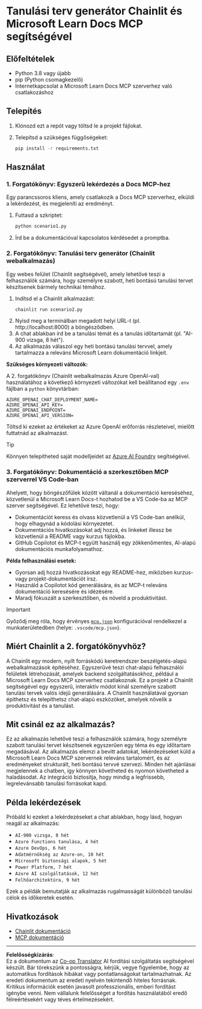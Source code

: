 <!--
CO_OP_TRANSLATOR_METADATA:
{
  "original_hash": "6ef6015d29b95f1cab97fb88a045a991",
  "translation_date": "2025-09-05T11:24:26+00:00",
  "source_file": "09-CaseStudy/docs-mcp/solution/python/README.md",
  "language_code": "hu"
}
-->
# Tanulási terv generátor Chainlit és Microsoft Learn Docs MCP segítségével

## Előfeltételek

- Python 3.8 vagy újabb
- pip (Python csomagkezelő)
- Internetkapcsolat a Microsoft Learn Docs MCP szerverhez való csatlakozáshoz

## Telepítés

1. Klónozd ezt a repót vagy töltsd le a projekt fájlokat.
2. Telepítsd a szükséges függőségeket:

   ```bash
   pip install -r requirements.txt
   ```

## Használat

### 1. Forgatókönyv: Egyszerű lekérdezés a Docs MCP-hez
Egy parancssoros kliens, amely csatlakozik a Docs MCP szerverhez, elküldi a lekérdezést, és megjeleníti az eredményt.

1. Futtasd a szkriptet:
   ```bash
   python scenario1.py
   ```
2. Írd be a dokumentációval kapcsolatos kérdésedet a promptba.

### 2. Forgatókönyv: Tanulási terv generátor (Chainlit webalkalmazás)
Egy webes felület (Chainlit segítségével), amely lehetővé teszi a felhasználók számára, hogy személyre szabott, heti bontású tanulási tervet készítsenek bármely technikai témához.

1. Indítsd el a Chainlit alkalmazást:
   ```bash
   chainlit run scenario2.py
   ```
2. Nyisd meg a terminálban megadott helyi URL-t (pl. http://localhost:8000) a böngésződben.
3. A chat ablakban írd be a tanulási témát és a tanulás időtartamát (pl. "AI-900 vizsga, 8 hét").
4. Az alkalmazás válaszol egy heti bontású tanulási tervvel, amely tartalmazza a releváns Microsoft Learn dokumentáció linkjeit.

**Szükséges környezeti változók:**

A 2. forgatókönyv (Chainlit webalkalmazás Azure OpenAI-val) használatához a következő környezeti változókat kell beállítanod egy `.env` fájlban a `python` könyvtárban:

```
AZURE_OPENAI_CHAT_DEPLOYMENT_NAME=
AZURE_OPENAI_API_KEY=
AZURE_OPENAI_ENDPOINT=
AZURE_OPENAI_API_VERSION=
```

Töltsd ki ezeket az értékeket az Azure OpenAI erőforrás részleteivel, mielőtt futtatnád az alkalmazást.

> [!TIP]
> Könnyen telepítheted saját modelljeidet az [Azure AI Foundry](https://ai.azure.com/) segítségével.

### 3. Forgatókönyv: Dokumentáció a szerkesztőben MCP szerverrel VS Code-ban

Ahelyett, hogy böngészőfülek között váltanál a dokumentáció kereséséhez, közvetlenül a Microsoft Learn Docs-t hozhatod be a VS Code-ba az MCP szerver segítségével. Ez lehetővé teszi, hogy:
- Dokumentációt keress és olvass közvetlenül a VS Code-ban anélkül, hogy elhagynád a kódolási környezetet.
- Dokumentációs hivatkozásokat adj hozzá, és linkeket illessz be közvetlenül a README vagy kurzus fájlokba.
- GitHub Copilotot és MCP-t együtt használj egy zökkenőmentes, AI-alapú dokumentációs munkafolyamathoz.

**Példa felhasználási esetek:**
- Gyorsan adj hozzá hivatkozásokat egy README-hez, miközben kurzus- vagy projekt-dokumentációt írsz.
- Használd a Copilotot kód generálására, és az MCP-t releváns dokumentáció keresésére és idézésére.
- Maradj fókuszált a szerkesztőben, és növeld a produktivitást.

> [!IMPORTANT]
> Győződj meg róla, hogy érvényes [`mcp.json`](../../../../../../09-CaseStudy/docs-mcp/solution/scenario3/mcp.json) konfigurációval rendelkezel a munkaterületedben (helye: `.vscode/mcp.json`).

## Miért Chainlit a 2. forgatókönyvhöz?

A Chainlit egy modern, nyílt forráskódú keretrendszer beszélgetés-alapú webalkalmazások építéséhez. Egyszerűvé teszi chat-alapú felhasználói felületek létrehozását, amelyek backend szolgáltatásokhoz, például a Microsoft Learn Docs MCP szerverhez csatlakoznak. Ez a projekt a Chainlit segítségével egy egyszerű, interaktív módot kínál személyre szabott tanulási tervek valós idejű generálására. A Chainlit használatával gyorsan építhetsz és telepíthetsz chat-alapú eszközöket, amelyek növelik a produktivitást és a tanulást.

## Mit csinál ez az alkalmazás?

Ez az alkalmazás lehetővé teszi a felhasználók számára, hogy személyre szabott tanulási tervet készítsenek egyszerűen egy téma és egy időtartam megadásával. Az alkalmazás elemzi a bevitt adatokat, lekérdezéseket küld a Microsoft Learn Docs MCP szervernek releváns tartalomért, és az eredményeket strukturált, heti bontású tervvé szervezi. Minden hét ajánlásai megjelennek a chatben, így könnyen követheted és nyomon követheted a haladásodat. Az integráció biztosítja, hogy mindig a legfrissebb, legrelevánsabb tanulási forrásokat kapd.

## Példa lekérdezések

Próbáld ki ezeket a lekérdezéseket a chat ablakban, hogy lásd, hogyan reagál az alkalmazás:

- `AI-900 vizsga, 8 hét`
- `Azure Functions tanulása, 4 hét`
- `Azure DevOps, 6 hét`
- `Adatmérnökség az Azure-on, 10 hét`
- `Microsoft biztonsági alapok, 5 hét`
- `Power Platform, 7 hét`
- `Azure AI szolgáltatások, 12 hét`
- `Felhőarchitektúra, 9 hét`

Ezek a példák bemutatják az alkalmazás rugalmasságát különböző tanulási célok és időkeretek esetén.

## Hivatkozások

- [Chainlit dokumentáció](https://docs.chainlit.io/)
- [MCP dokumentáció](https://github.com/MicrosoftDocs/mcp)

---

**Felelősségkizárás**:  
Ez a dokumentum az [Co-op Translator](https://github.com/Azure/co-op-translator) AI fordítási szolgáltatás segítségével készült. Bár törekszünk a pontosságra, kérjük, vegye figyelembe, hogy az automatikus fordítások hibákat vagy pontatlanságokat tartalmazhatnak. Az eredeti dokumentum az eredeti nyelvén tekintendő hiteles forrásnak. Kritikus információk esetén javasolt professzionális, emberi fordítást igénybe venni. Nem vállalunk felelősséget a fordítás használatából eredő félreértésekért vagy téves értelmezésekért.